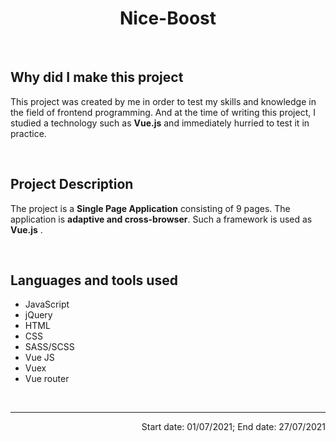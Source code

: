 <h1 align="center">Nice-Boost</h1>
<br>
<h2>Why did I make this project</h2>
<p>This project was created by me in order to test my skills and knowledge in the field of frontend programming. And at the time of writing this project, I studied a technology such as <b>Vue.js</b> and immediately hurried to test it in practice. </p>
<br>
<h2>Project Description</h2>
<p>The project is a <b>Single Page Application</b> consisting of 9 pages. The application is <b>adaptive and cross-browser</b>. Such a framework is used as <b>Vue.js</b> .</p>
<br>
<h2>Languages and tools used</h2>
<ul>
  <li> JavaScript </li>
  <li> jQuery</li>
  <li> HTML</li>
  <li> CSS</li>
  <li> SASS/SCSS</li>
  <li> Vue JS</li>
  <li> Vuex</li>
  <li> Vue router</li>
</ul>
<br><hr>
<p align="right">Start date: 01/07/2021; End date: 27/07/2021</p>
